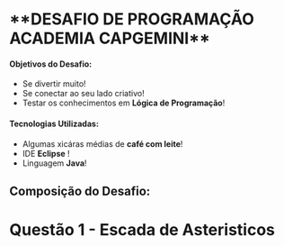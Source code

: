 <h1>**DESAFIO DE PROGRAMAÇÃO ACADEMIA CAPGEMINI**</h1>


<h4> Objetivos do Desafio: </h4>

- Se divertir muito!
- Se conectar ao seu lado criativo!
- Testar os conhecimentos em **Lógica de Programação**!


<h4> Tecnologias Utilizadas: </h4>

- Algumas xicáras médias de **café com leite**!
- IDE **Eclipse** !
- Linguagem **Java**!


<h2>Composição do Desafio:</h2>


# Questão 1 - Escada de Asteristicos
